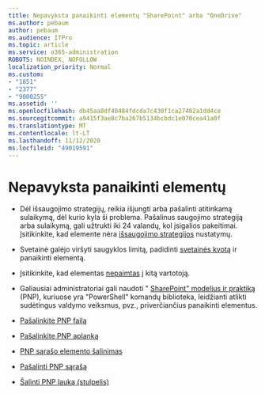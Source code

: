 ```yaml
---
title: Nepavyksta panaikinti elementų "SharePoint" arba "OneDrive"
ms.author: pebaum
author: pebaum
ms.audience: ITPro
ms.topic: article
ms.service: o365-administration
ROBOTS: NOINDEX, NOFOLLOW
localization_priority: Normal
ms.custom:
- "1851"
- "2377"
- "9000255"
ms.assetid: ''
ms.openlocfilehash: db45aa8df40484fdcda7c430f1ca27482a1dd4ce
ms.sourcegitcommit: a9415f3ae8c7ba267b5134bcbdc1e070cea41a0f
ms.translationtype: MT
ms.contentlocale: lt-LT
ms.lasthandoff: 11/12/2020
ms.locfileid: "49019591"
---
```

# <a name="unable-to-delete-items"></a>Nepavyksta panaikinti elementų

- Dėl išsaugojimo strategijų, reikia išjungti arba pašalinti atitinkamą sulaikymą, dėl kurio kyla ši problema. Pašalinus saugojimo strategiją arba sulaikymą, gali užtrukti iki 24 valandų, kol įsigalios pakeitimai. Įsitikinkite, kad elemente nėra [išsaugojimo strategijos](https://docs.microsoft.com/microsoft-365/compliance/retention-policies) nustatymų.

- Svetainė galėjo viršyti saugyklos limitą, padidinti [svetainės kvotą](https://docs.microsoft.com/powershell/module/sharepoint-online/set-sposite?view=sharepoint-ps) ir panaikinti elementą.

- Įsitikinkite, kad elementas [nepaimtas](https://support.office.com/article/check-out-check-in-or-discard-changes-to-files-in-a-library-7e2c12a9-a874-4393-9511-1378a700f6de) į kitą vartotoją.

- Galiausiai administratoriai gali naudoti " [SharePoint" modelius ir praktiką](https://docs.microsoft.com/powershell/sharepoint/sharepoint-pnp/sharepoint-pnp-cmdlets?view=sharepoint-ps#installation) (PNP), kuriuose yra "PowerShell" komandų biblioteka, leidžianti atlikti sudėtingus valdymo veiksmus, pvz., priverčiančius panaikinti elementus.
- [Pašalinkite PNP failą](https://docs.microsoft.com/powershell/module/sharepoint-pnp/remove-pnpfile?view=sharepoint-ps)
- [Pašalinkite PNP aplanką](https://docs.microsoft.com/powershell/module/sharepoint-pnp/remove-pnpfolder?view=sharepoint-ps)
- [PNP sąrašo elemento šalinimas](https://docs.microsoft.com/powershell/module/sharepoint-pnp/remove-pnplistitem?view=sharepoint-ps)
- [Pašalinti PNP sąrašą](https://docs.microsoft.com/powershell/module/sharepoint-pnp/remove-pnplist?view=sharepoint-ps)
- [Šalinti PNP lauką (stulpelis)](https://docs.microsoft.com/powershell/module/sharepoint-pnp/remove-pnpfield?view=sharepoint-ps)